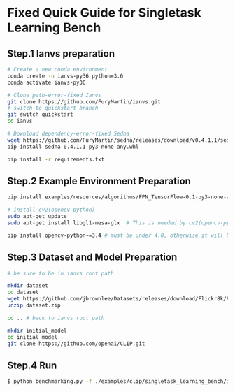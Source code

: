 # Fixed Quick Guide for Singletask Learning Bench

## Step.1 Ianvs preparation

```bash
# Create a new conda environment
conda create -n ianvs-py36 python=3.6
conda activate ianvs-py36

# Clone path-error-fixed Ianvs
git clone https://github.com/FuryMartin/ianvs.git
# switch to quickstart branch
git switch quickstart 
cd ianvs

# Download dependency-error-fixed Sedna
wget https://github.com/FuryMartin/sedna/releases/download/v0.4.1.1/sedna-0.4.1.1-py3-none-any.whl
pip install sedna-0.4.1.1-py3-none-any.whl

pip install -r requirements.txt

```

## Step.2 Example Environment Preparation

```bash
pip install examples/resources/algorithms/FPN_TensorFlow-0.1-py3-none-any.whl

# install cv2(opencv-python)
sudo apt-get update
sudo apt-get install libgl1-mesa-glx  # This is needed by cv2(opencv-python)

pip install opencv-python~=3.4 # must be under 4.0, otherwise it will build from source with a long time
```

## Step.3 Dataset and Model Preparation

```bash
# be sure to be in ianvs root path

mkdir dataset
cd dataset
wget https://github.com/jbrownlee/Datasets/releases/download/Flickr8k/Flickr8k_Dataset.zip
unzip dataset.zip

cd .. # back to ianvs root path

mkdir initial_model
cd initial_model
git clone https://github.com/openai/CLIP.git
```

## Step.4 Run 

```bash
$ python benchmarking.py -f ./examples/clip/singletask_learning_bench/image_text_similarity/benchmarkingjob_clip.yaml


